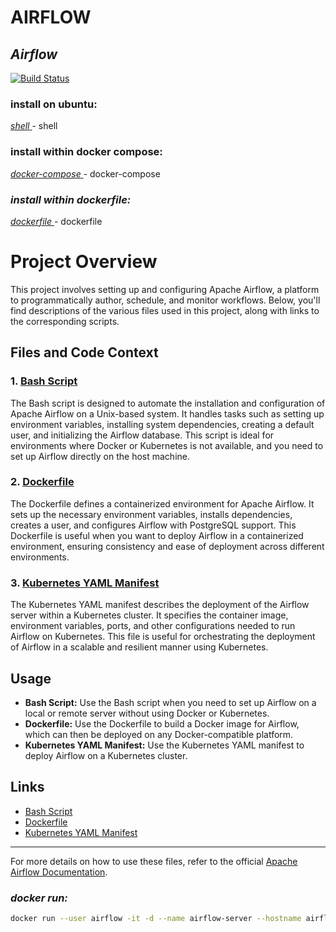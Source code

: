# AIRFLOW
## _Airflow_

[![Build Status](https://travis-ci.org/joemccann/dillinger.svg?branch=master)](https://nodesource.com/products/nsolid)

### install on ubuntu:
[ _shell_ ](https://github.com/mindsetcloud/infra-data-engineer/blob/main/docker/airflow/install.sh) - shell

### install within docker compose:
[ _docker-compose_ ](https://github.com/mindsetcloud/infra-data-engineer/blob/main/docker/airflow/airflow.yml) - docker-compose

### _install within dockerfile:_
[ _dockerfile_ ](https://github.com/mindsetcloud/infra-data-engineer/blob/main/docker/airflow/Dockerfile) - dockerfile

# Project Overview

This project involves setting up and configuring Apache Airflow, a platform to programmatically author, schedule, and monitor workflows. Below, you'll find descriptions of the various files used in this project, along with links to the corresponding scripts.

## Files and Code Context

### 1. [Bash Script](link-to-bash-file)
The Bash script is designed to automate the installation and configuration of Apache Airflow on a Unix-based system. It handles tasks such as setting up environment variables, installing system dependencies, creating a default user, and initializing the Airflow database. This script is ideal for environments where Docker or Kubernetes is not available, and you need to set up Airflow directly on the host machine.

### 2. [Dockerfile](link-to-dockerfile)
The Dockerfile defines a containerized environment for Apache Airflow. It sets up the necessary environment variables, installs dependencies, creates a user, and configures Airflow with PostgreSQL support. This Dockerfile is useful when you want to deploy Airflow in a containerized environment, ensuring consistency and ease of deployment across different environments.

### 3. [Kubernetes YAML Manifest](link-to-yaml-file)
The Kubernetes YAML manifest describes the deployment of the Airflow server within a Kubernetes cluster. It specifies the container image, environment variables, ports, and other configurations needed to run Airflow on Kubernetes. This file is useful for orchestrating the deployment of Airflow in a scalable and resilient manner using Kubernetes.

## Usage

- **Bash Script:** Use the Bash script when you need to set up Airflow on a local or remote server without using Docker or Kubernetes.
- **Dockerfile:** Use the Dockerfile to build a Docker image for Airflow, which can then be deployed on any Docker-compatible platform.
- **Kubernetes YAML Manifest:** Use the Kubernetes YAML manifest to deploy Airflow on a Kubernetes cluster.

## Links

- [Bash Script](link-to-bash-file)
- [Dockerfile](link-to-dockerfile)
- [Kubernetes YAML Manifest](link-to-yaml-file)

---

For more details on how to use these files, refer to the official [Apache Airflow Documentation](https://airflow.apache.org/docs/apache-airflow/stable/).



### _docker run:_

```sh
docker run --user airflow -it -d --name airflow-server --hostname airflow-server --restart=always --net postgres_default --ip 192.168.32.22 -v ~/bigdata/data/airflow:/home/airflow/airflow -p 8282:8282 msc/airflow
```


